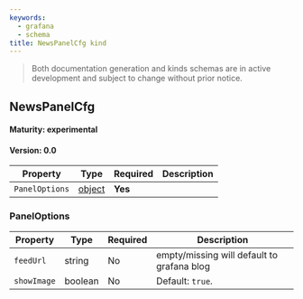 ```yaml
---
keywords:
  - grafana
  - schema
title: NewsPanelCfg kind
---
```

> Both documentation generation and kinds schemas are in active development and subject to change without prior notice.

## NewsPanelCfg

#### Maturity: experimental
#### Version: 0.0



| Property       | Type                    | Required | Description |
|----------------|-------------------------|----------|-------------|
| `PanelOptions` | [object](#paneloptions) | **Yes**  |             |

### PanelOptions

| Property    | Type    | Required | Description                                |
|-------------|---------|----------|--------------------------------------------|
| `feedUrl`   | string  | No       | empty/missing will default to grafana blog |
| `showImage` | boolean | No       | Default: `true`.                           |


